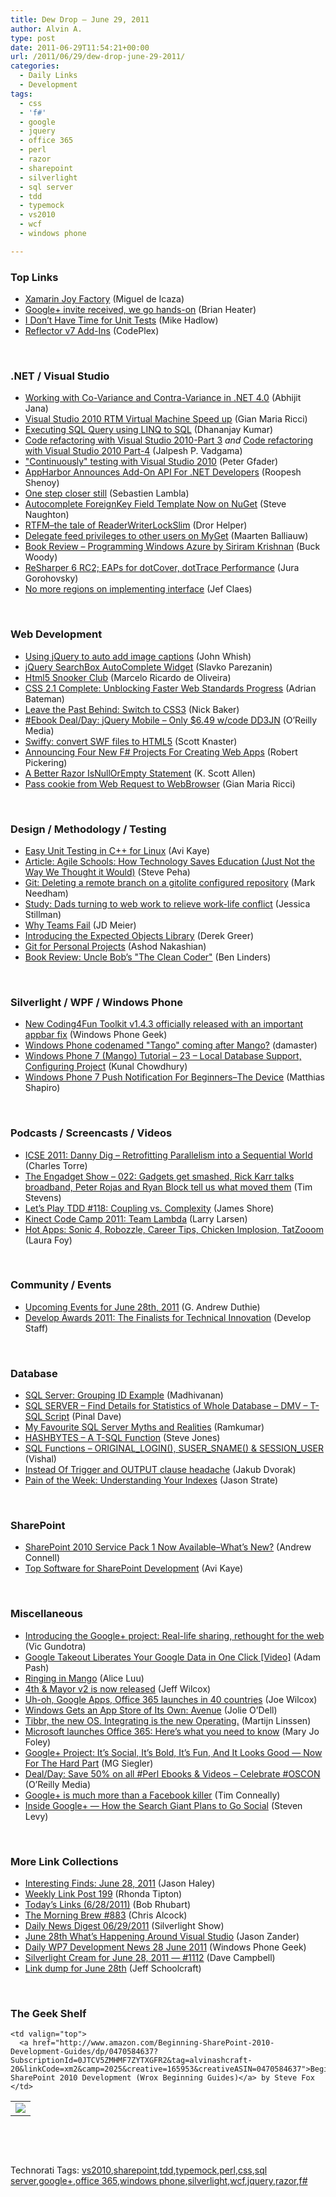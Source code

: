 ```yaml
---
title: Dew Drop – June 29, 2011
author: Alvin A.
type: post
date: 2011-06-29T11:54:21+00:00
url: /2011/06/29/dew-drop-june-29-2011/
categories:
  - Daily Links
  - Development
tags:
  - css
  - 'f#'
  - google
  - jquery
  - office 365
  - perl
  - razor
  - sharepoint
  - silverlight
  - sql server
  - tdd
  - typemock
  - vs2010
  - wcf
  - windows phone

---
```

### <a name="top"></a>Top Links

  * [Xamarin Joy Factory][1] (Miguel de Icaza)
  * [Google+ invite received, we go hands-on][2] (Brian Heater)
  * [I Don’t Have Time for Unit Tests][3] (Mike Hadlow)
  * <a href="http://reflectoraddins.codeplex.com/releases/view/69144" target="_blank">Reflector v7 Add-Ins</a> (CodePlex)

&#160;

### <a name="dotnet"></a>.NET / Visual Studio

  * [Working with Co-Variance and Contra-Variance in .NET 4.0][4] (Abhijit Jana)
  * [Visual Studio 2010 RTM Virtual Machine Speed up][5] (Gian Maria Ricci)
  * [Executing SQL Query using LINQ to SQL][6] (Dhananjay Kumar)
  * [Code refactoring with Visual Studio 2010-Part 3][7] _and_ [Code refactoring with Visual Studio 2010 Part-4][8] (Jalpesh P. Vadgama)
  * ["Continuously" testing with Visual Studio 2010][9] (Peter Gfader)
  * [AppHarbor Announces Add-On API For .NET Developers][10] (Roopesh Shenoy)
  * [One step closer still][11] (Sebastien Lambla)
  * [Autocomplete ForeignKey Field Template Now on NuGet][12] (Steve Naughton)
  * [RTFM–the tale of ReaderWriterLockSlim][13] (Dror Helper)
  * [Delegate feed privileges to other users on MyGet][14] (Maarten Balliauw)
  * [Book Review &#8211; Programming Windows Azure by Siriram Krishnan][15] (Buck Woody)
  * [ReSharper 6 RC2; EAPs for dotCover, dotTrace Performance][16] (Jura Gorohovsky)
  * [No more regions on implementing interface][17] (Jef Claes)

&#160;

### <a name="web"></a>Web Development

  * [Using jQuery to auto add image captions][18] (John Whish)
  * [jQuery SearchBox AutoComplete Widget][19] (Slavko Parezanin)
  * [Html5 Snooker Club][20] (Marcelo Ricardo de Oliveira)
  * [CSS 2.1 Complete: Unblocking Faster Web Standards Progress][21] (Adrian Bateman)
  * [Leave the Past Behind: Switch to CSS3][22] (Nick Baker)
  * [#Ebook Deal/Day: jQuery Mobile &#8211; Only $6.49 w/code DD3JN][23] (O&#8217;Reilly Media)
  * [Swiffy: convert SWF files to HTML5][24] (Scott Knaster)
  * [Announcing Four New F# Projects For Creating Web Apps][25] (Robert Pickering)
  * [A Better Razor IsNullOrEmpty Statement][26] (K. Scott Allen)
  * [Pass cookie from Web Request to WebBrowser][27] (Gian Maria Ricci)

&#160;

### <a name="design"></a>Design / Methodology / Testing

  * [Easy Unit Testing in C++ for Linux][28] (Avi Kaye)
  * [Article: Agile Schools: How Technology Saves Education (Just Not the Way We Thought it Would)][29] (Steve Peha)
  * [Git: Deleting a remote branch on a gitolite configured repository][30] (Mark Needham)
  * [Study: Dads turning to web work to relieve work-life conflict][31] (Jessica Stillman)
  * [Why Teams Fail][32] (JD Meier)
  * [Introducing the Expected Objects Library][33] (Derek Greer)
  * [Git for Personal Projects][34] (Ashod Nakashian)
  * [Book Review: Uncle Bob&#8217;s "The Clean Coder"][35] (Ben Linders)

&#160;

### <a name="silverlight"></a>Silverlight / WPF / Windows Phone

  * [New Coding4Fun Toolkit v1.4.3 officially released with an important appbar fix][36] (Windows Phone Geek)
  * [Windows Phone codenamed "Tango" coming after Mango?][37] (damaster)
  * [Windows Phone 7 (Mango) Tutorial &#8211; 23 &#8211; Local Database Support, Configuring Project][38] (Kunal Chowdhury)
  * [Windows Phone 7 Push Notification For Beginners–The Device][39] (Matthias Shapiro)

&#160;

### <a name="podcasts"></a>Podcasts / Screencasts / Videos

  * [ICSE 2011: Danny Dig &#8211; Retrofitting Parallelism into a Sequential World][40] (Charles Torre)
  * [The Engadget Show &#8211; 022: Gadgets get smashed, Rick Karr talks broadband, Peter Rojas and Ryan Block tell us what moved them][41] (Tim Stevens)
  * [Let&#8217;s Play TDD #118: Coupling vs. Complexity][42] (James Shore)
  * [Kinect Code Camp 2011: Team Lambda][43] (Larry Larsen)
  * [Hot Apps: Sonic 4, Robozzle, Career Tips, Chicken Implosion, TatZooom][44] (Laura Foy)

&#160;

### <a name="events"></a>Community / Events

  * [Upcoming Events for June 28th, 2011][45] (G. Andrew Duthie)
  * [Develop Awards 2011: The Finalists for Technical Innovation][46] (Develop Staff)

&#160;

### <a name="db"></a>Database

  * [SQL Server: Grouping ID Example][47] (Madhivanan)
  * [SQL SERVER – Find Details for Statistics of Whole Database – DMV – T-SQL Script][48] (Pinal Dave)
  * [My Favourite SQL Server Myths and Realities][49] (Ramkumar)
  * [HASHBYTES – A T-SQL Function][50] (Steve Jones)
  * [SQL Functions – ORIGINAL\_LOGIN(), SUSER\_SNAME() & SESSION_USER][51] (Vishal)
  * [Instead Of Trigger and OUTPUT clause headache][52] (Jakub Dvorak)
  * [Pain of the Week: Understanding Your Indexes][53] (Jason Strate)

&#160;

### <a name="sp"></a>SharePoint

  * [SharePoint 2010 Service Pack 1 Now Available–What’s New?][54] (Andrew Connell)
  * [Top Software for SharePoint Development][55] (Avi Kaye)

&#160;

### <a name="misc"></a>Miscellaneous

  * [Introducing the Google+ project: Real-life sharing, rethought for the web][56] (Vic Gundotra)
  * [Google Takeout Liberates Your Google Data in One Click [Video]][57] (Adam Pash)
  * [Ringing in Mango][58] (Alice Luu)
  * [4th & Mayor v2 is now released][59] (Jeff Wilcox)
  * [Uh-oh, Google Apps, Office 365 launches in 40 countries][60] (Joe Wilcox)
  * [Windows Gets an App Store of Its Own: Avenue][61] (Jolie O&#8217;Dell)
  * [Tibbr, the new OS. Integrating is the new Operating.][62] (Martijn Linssen)
  * [Microsoft launches Office 365: Here&#8217;s what you need to know][63] (Mary Jo Foley)
  * [Google+ Project: It’s Social, It’s Bold, It’s Fun, And It Looks Good — Now For The Hard Part][64] (MG Siegler)
  * [Deal/Day: Save 50% on all #Perl Ebooks & Videos &#8211; Celebrate #OSCON][65] (O&#8217;Reilly Media)
  * [Google+ is much more than a Facebook killer][66] (Tim Conneally)
  * <a href="http://www.wired.com/epicenter/2011/06/inside-google-plus-social/all/1" target="_blank">Inside Google+ — How the Search Giant Plans to Go Social</a> (Steven Levy)

&#160;

### <a name="links"></a>More Link Collections

  * [Interesting Finds: June 28, 2011][67] (Jason Haley)
  * [Weekly Link Post 199][68] (Rhonda Tipton)
  * [Today&#8217;s Links (6/28/2011)][69] (Bob Rhubart)
  * [The Morning Brew #883][70] (Chris Alcock)
  * [Daily News Digest 06/29/2011][71] (Silverlight Show)
  * [June 28th What&#8217;s Happening Around Visual Studio][72] (Jason Zander)
  * [Daily WP7 Development News 28 June 2011][73] (Windows Phone Geek)
  * [Silverlight Cream for June 28, 2011 &#8212; #1112][74] (Dave Campbell)
  * [Link dump for June 28th][75] (Jeff Schoolcraft)

&#160;

### <a name="shelf"></a>The Geek Shelf

<table border="0" cellspacing="0" cellpadding="0">
  <tr>
    <td>
      <img data-recalc-dims="1" decoding="async" src="https://i0.wp.com/ecx.images-amazon.com/images/I/410g59yBcbL._SL160_.jpg?w=660" />
    </td>
    
    <td valign="top">
      <a href="http://www.amazon.com/Beginning-SharePoint-2010-Development-Guides/dp/0470584637?SubscriptionId=0JTCV5ZMHMF7ZYTXGFR2&tag=alvinashcraft-20&linkCode=xm2&camp=2025&creative=165953&creativeASIN=0470584637">Beginning SharePoint 2010 Development (Wrox Beginning Guides)</a> by Steve Fox
    </td>
  </tr>
</table>

&#160;

<div style="padding-bottom: 0px; margin: 0px; padding-left: 0px; padding-right: 0px; display: inline; float: none; padding-top: 0px" id="scid:C16BAC14-9A3D-4c50-9394-FBFEF7A93539:39a0d741-db08-460b-af0b-c02bd278fb3e" class="wlWriterEditableSmartContent">
  <!--dotnetkickit-->
</div>

&#160;

<div style="padding-bottom: 0px; margin: 0px; padding-left: 0px; padding-right: 0px; display: inline; float: none; padding-top: 0px" id="scid:0767317B-992E-4b12-91E0-4F059A8CECA8:4aa48a2f-c92c-491a-8fd4-392fe8eb6bfc" class="wlWriterEditableSmartContent">
  Technorati Tags: <a href="http://technorati.com/tags/vs2010" rel="tag">vs2010</a>,<a href="http://technorati.com/tags/sharepoint" rel="tag">sharepoint</a>,<a href="http://technorati.com/tags/tdd" rel="tag">tdd</a>,<a href="http://technorati.com/tags/typemock" rel="tag">typemock</a>,<a href="http://technorati.com/tags/perl" rel="tag">perl</a>,<a href="http://technorati.com/tags/css" rel="tag">css</a>,<a href="http://technorati.com/tags/sql+server" rel="tag">sql server</a>,<a href="http://technorati.com/tags/google%2b" rel="tag">google+</a>,<a href="http://technorati.com/tags/office+365" rel="tag">office 365</a>,<a href="http://technorati.com/tags/windows+phone" rel="tag">windows phone</a>,<a href="http://technorati.com/tags/silverlight" rel="tag">silverlight</a>,<a href="http://technorati.com/tags/wcf" rel="tag">wcf</a>,<a href="http://technorati.com/tags/jquery" rel="tag">jquery</a>,<a href="http://technorati.com/tags/razor" rel="tag">razor</a>,<a href="http://technorati.com/tags/f%23" rel="tag">f#</a>
</div>

 [1]: http://tirania.org/blog/archive/2011/Jun-28.html
 [2]: http://www.engadget.com/2011/06/28/google-invite-received-we-go-hands-on/
 [3]: http://feedproxy.google.com/~r/CodeRant/~3/82GGpjLtWGQ/i-dont-have-time-for-unit-tests.html
 [4]: http://dailydotnettips.com/2011/06/29/working-with-co-variance-and-contra-variance-in-net-4-0/
 [5]: http://feedproxy.google.com/~r/AlkampferEng/~3/m8Jbbulod9g/
 [6]: http://debugmode.net/2011/06/29/executing-sql-query-using-linq-to-sql/
 [7]: http://feedproxy.google.com/~r/blogspot/DotNetJalps/~3/iReG540ECTA/code-refactoring-with-visual-studio_28.html
 [8]: http://feeds.dzone.com/~r/zones/dotnet/~3/w5xTiOLEkAQ/code-refactoring-visual-studio-0
 [9]: http://feedproxy.google.com/~r/PeterGfader/~3/Qwt84ABOBfY/continuous-testing-with-visual-studio.html
 [10]: http://www.infoq.com/news/2011/06/AppHarbor-AddOn-API
 [11]: http://feedproxy.google.com/~r/CodeBetter/~3/_jZTjhDhWpU/
 [12]: http://feedproxy.google.com/~r/notaclue/IYRx/~3/5FN96oxLPUE/autocomplete-foreignkey-field-template.html
 [13]: http://feedproxy.google.com/~r/HelperCode/~3/dUQ2iPGjxew/rtfmthe-tale-of-readerwriterlockslim.html
 [14]: http://blog.maartenballiauw.be/post.aspx?id=02a0b8c8-5365-4524-b3c1-f2a7e06c612b
 [15]: http://blogs.msdn.com/b/buckwoody/archive/2011/06/28/book-review-programming-windows-azure-by-siriram-krishnan.aspx
 [16]: http://blogs.jetbrains.com/dotnet/2011/06/resharper-6-rc2-eaps-for-dotcover-dottrace-performance/
 [17]: http://feedproxy.google.com/~r/DiaryOfAnetDeveloperByJefClaes/~3/Jp8dOJe2tTk/no-more-regions-on-implementing.html
 [18]: http://www.aliaspooryorik.com/blog/index.cfm/e/posts.details/post/322
 [19]: http://www.codeproject.com/KB/webforms/SearchBoxAutoComplete.aspx
 [20]: http://www.codeproject.com/KB/HTML/Html5SnookerClub.aspx
 [21]: http://blogs.msdn.com/b/ie/archive/2011/06/28/css-2-1-complete-unblocking-faster-web-standards-progress.aspx
 [22]: http://feeds.dzone.com/~r/zones/css/~3/vnG1IqKweDM/leave-past-behind-switch-css3
 [23]: http://feeds.oreilly.com/~r/oreilly/news/~3/7tdIWrxkEDs/
 [24]: http://feedproxy.google.com/~r/blogspot/Dcni/~3/5ulzWf-ih4c/swiffy-convert-swf-files-to-html5.html
 [25]: http://strangelights.com/blog/archive/2011/06/28/announcing-four-new-f-projects-for-creating-web-apps.aspx
 [26]: http://odetocode.com/Blogs/scott/archive/2011/06/27/a-better-razor-isnullorempty-statement.aspx
 [27]: http://feedproxy.google.com/~r/AlkampferEng/~3/BMbIAWhchAs/
 [28]: http://feedproxy.google.com/~r/Typemock/~3/JOdM3EdhJNU/easy-unit-testing-in-c-for-linux.html
 [29]: http://www.infoq.com/articles/agile-schools-education
 [30]: http://feedproxy.google.com/~r/MarkNeedham/~3/mZl9DGh2Puk/
 [31]: http://gigaom.com/collaboration/study-dads-turning-to-web-work-to-relieve-work-life-conflict/
 [32]: http://feedproxy.google.com/~r/jmeier/~3/a_Y4GvMc6sA/why-teams-fail.aspx
 [33]: http://feedproxy.google.com/~r/LosTechies/~3/dYjXQi0yMQY/
 [34]: http://feeds.dzone.com/~r/zones/agile/~3/ipw2kxydR7U/git-personal-projects
 [35]: http://feeds.dzone.com/~r/zones/books/~3/rE2x9OKCoxI/book-review-uncle-bobs-clean
 [36]: http://www.windowsphonegeek.com/news/new-coding4fun-toolkit-v1-4-3-officially-released-with-an-important-appbar-fix
 [37]: http://feedproxy.google.com/~r/liveside/~3/lVOAHkodd44/
 [38]: http://feedproxy.google.com/~r/kunal2383/~3/qiZOx0Uzf24/windows-phone-7-mango-tutorial-23-local.html
 [39]: http://www.designersilverlight.com/2011/06/28/windows-phone-7-push-notification-for-beginnersthe-device/
 [40]: http://channel9.msdn.com/posts/ICSE-2011-Danny-Dig
 [41]: http://www.engadget.com/2011/06/28/the-engadget-show-022-gadgets-get-smashed-rick-karr-talks-br/
 [42]: http://jamesshore.com/Blog/Lets-Play/Episode-118.html
 [43]: http://channel9.msdn.com/posts/Kinect-Code-Camp-2011-Team-Lambda
 [44]: http://channel9.msdn.com/Shows/Hot-Apps/Hot-Apps-Sonic-4-Robozzle-Career-Tips-Chicken-Implosion-TatZooom
 [45]: http://feeds.devhammer.net/~r/devhammer/~3/mF80nhzw6_c/upcoming-events-for-june-28th-2011
 [46]: http://research.microsoft.com/en-us/news/headlines/developawards-062811.aspx
 [47]: http://feedproxy.google.com/~r/sqlservercurry/blog/~3/w84R5w28jAE/sql-server-grouping-id-example.html
 [48]: http://blog.sqlauthority.com/2011/06/29/sql-server-find-details-for-statistics-of-whole-database-dmv-t-sql-script/
 [49]: http://www.sqlservercentral.com/blogs/livingforsqlserver/archive/2011/06/28/my-favourite-sql-server-myths-and-realities.aspx
 [50]: http://www.sqlservercentral.com/blogs/steve_jones/archive/2011/06/28/hashbytes-_1320_-a-t_2D00_sql-function.aspx
 [51]: http://feedproxy.google.com/~r/sqlserverpedia/~3/6TM5_kODVHA/
 [52]: http://www.sqlservercentral.com/blogs/sqltreeo/archive/2011/06/28/instead-of-trigger-and-output-clause-headache.aspx
 [53]: http://www.sqlservercentral.com/blogs/stratesql/archive/2011/06/28/pain-of-the-week_3A00_-understanding-your-indexes.aspx
 [54]: http://feedproxy.google.com/~r/AndrewConnell/~3/QHPDqqSAing/sharepoint-2010-service-pack-1-now-availablendashwhatrsquos-new.aspx
 [55]: http://feedproxy.google.com/~r/Typemock/~3/3fYV3P6kgJM/top-software-for-sharepoint-development.html
 [56]: http://feedproxy.google.com/~r/blogspot/MKuf/~3/OPHfZ50KpS4/introducing-google-project-real-life.html
 [57]: http://feeds.gawker.com/~r/lifehacker/full/~3/cMlCPZ8HkAI/google-takeout-liberates-your-google-data-in-one-click
 [58]: http://windowsteamblog.com/windows_phone/b/windowsphone/archive/2011/06/28/ringing-in-mango.aspx
 [59]: http://www.jeff.wilcox.name/2011/06/4am-v2/
 [60]: http://feeds.betanews.com/~r/bn/~3/bHcPjM3v7iM/1309270908
 [61]: http://feedproxy.google.com/~r/Mashable/~3/ICv1KxvOq4U/
 [62]: http://feedproxy.google.com/~r/CloudAve/~3/f34sh5Gr5iY/
 [63]: http://www.zdnet.com/blog/microsoft/microsoft-launches-office-365-heres-what-you-need-to-know/9840
 [64]: http://feedproxy.google.com/~r/Techcrunch/~3/qcRl2TklLw0/
 [65]: http://feeds.oreilly.com/~r/oreilly/news/~3/pcvU_mGJ9aw/dd-perl50oscon.html
 [66]: http://feeds.betanews.com/~r/bn/~3/Xs1tLvbiNzA/1309288631
 [67]: http://jasonhaley.com/blog/post.aspx?id=4f13cffe-a0e6-445b-ad85-4dc19ea57d47
 [68]: http://rhondatipton.net/2011/06/29/weekly-link-post-199/
 [69]: http://feedproxy.google.com/~r/brhubartOTN/~3/jSB2T4ANBxg/today_s_links_6_28
 [70]: http://feedproxy.google.com/~r/ReflectivePerspective/~3/V46gFKzJBVI/
 [71]: http://feedproxy.google.com/~r/silverlightshow/~3/vhECE8vXNbs/Daily-News-Digest-06-29-2011.aspx
 [72]: http://blogs.msdn.com/b/jasonz/archive/2011/06/28/june-28-what-is-happening-around-visual-studio.aspx
 [73]: http://www.windowsphonegeek.com/news/daily-wp7-development-news-28-june-2011
 [74]: http://geekswithblogs.net/WynApseTechnicalMusings/archive/2011/06/28/146011.aspx
 [75]: http://thequeue.net/blog/2011/06/28/link-dump-for-june-28th-2/